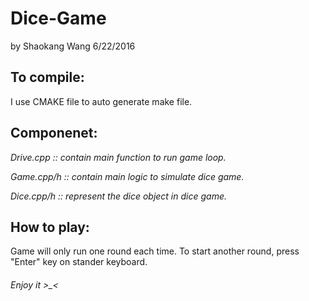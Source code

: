 # Dice-Game
by Shaokang Wang   6/22/2016

## To compile:
  I use CMAKE file to auto generate make file.
  
## Componenet:
   *Drive.cpp :: contain main function to run game loop.*
   
   *Game.cpp/h :: contain main logic to simulate dice game.*
   
   *Dice.cpp/h :: represent the dice object in dice game.*
   
  
## How to play:
  Game will only run one round each time.
  To start another round, press "Enter" key on stander keyboard.
  
  
###### Enjoy it >_<
  
